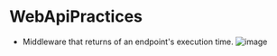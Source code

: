 # WebApiPractices 
- Middleware that returns of an endpoint's execution time.
   ![image](https://github.com/burcutokol/WebApiPractices/assets/56488562/d52f45f8-855c-4ec4-b66d-700af85d9e0d)

